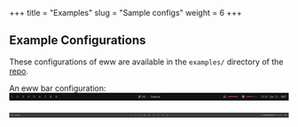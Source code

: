 +++
title = "Examples"
slug = "Sample configs"
weight = 6
+++

## Example Configurations

These configurations of eww are available in the `examples/` directory of the [repo](https://github.com/elkowar/eww).

An eww bar configuration:
![Example 1](./examples/eww-bar/eww-bar.png)

![Example 2](./examples/eww-bar-wayland/eww-bar.png)
